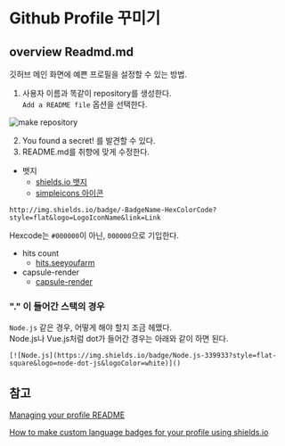 # Github Profile 꾸미기

## overview Readmd.md
깃허브 메인 화면에 예쁜 프로필을 설정할 수 있는 방법.   
1. 사용자 이름과 똑같이 repository를 생성한다.    
`Add a README file` 옵션을 선택한다.

![make repository](https://user-images.githubusercontent.com/76241233/121770705-df388e00-cba5-11eb-8228-a96df8e51c6f.png)

2. You found a secret! 를 발견할 수 있다.
3. README.md를 취향에 맞게 수정한다.

* 뱃지
    - [shields.io 뱃지](https://shields.io/)
    - [simpleicons 아이콘](https://simpleicons.org/)
```
http://img.shields.io/badge/-BadgeName-HexColorCode?style=flat&logo=LogoIconName&link=Link
```
Hexcode는 `#000000`이 아닌, `000000`으로 기입한다.
* hits count
    - [hits.seeyoufarm](https://hits.seeyoufarm.com/)
* capsule-render 
    - [capsule-render](https://github.com/kyechan99/capsule-render)

### "." 이 들어간 스택의 경우
`Node.js` 같은 경우, 어떻게 해야 할지 조금 헤맸다.   
Node.js나 Vue.js처럼 dot가 들어간 경우는 아래와 같이 하면 된다.    
```
[![Node.js](https://img.shields.io/badge/Node.js-339933?style=flat-square&logo=node-dot-js&logoColor=white)]()
```

## 참고

[Managing your profile README](https://docs.github.com/en/github/setting-up-and-managing-your-github-profile/customizing-your-profile/managing-your-profile-readme)

[How to make custom language badges for your profile using shields.io](https://javascript.plainenglish.io/how-to-make-custom-language-badges-for-your-profile-using-shields-io-d2aeaf016b6b)